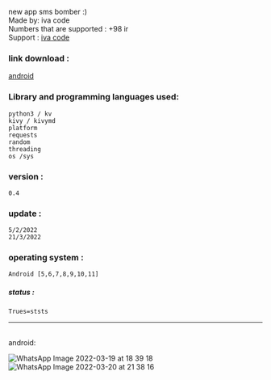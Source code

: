  new app sms bomber :) <br>
 Made by: iva code <br>
 Numbers that are supported : +98 ir <br>
 Support : <a href="https://t.me/iva_code">iva code</a> <br>
 
 
### link download :
<a href="https://github.com/m-ho3ein-23/sms-ss/raw/main/sms-bomber.zip" target="_blank">android</a> <br>
    
    
    
### Library and programming languages used:
    python3 / kv
    kivy / kivymd 
    platform
    requests
    random
    threading
    os /sys


### version :
    0.4


### update :
    5/2/2022
    21/3/2022
### operating system :
    Android [5,6,7,8,9,10,11]
    

##### status :
    Trues=ststs


<hr>

<br>
android:

<br>

![WhatsApp Image 2022-03-19 at 18 39 18](https://user-images.githubusercontent.com/97868503/159211239-1525ee48-7e69-4c03-9807-5f568718d9e9.jpeg)
![WhatsApp Image 2022-03-20 at 21 38 16](https://user-images.githubusercontent.com/97868503/159211254-19400751-c942-4d6a-9d17-499faaa8543f.jpeg)


